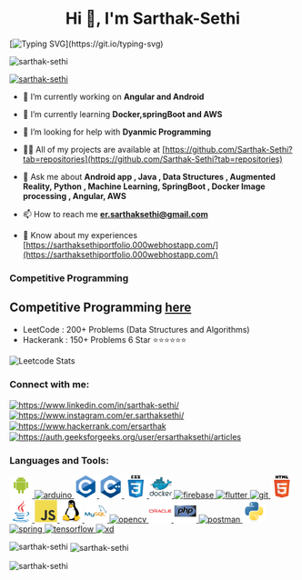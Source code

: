 <h1 align="center">Hi 👋, I'm Sarthak-Sethi</h1>

[![Typing SVG](https://readme-typing-svg.demolab.com?font=Fira+Code&pause=1000&width=435&lines=Programming+enthusiast+;adaptable+to+different+work+fields.)](https://git.io/typing-svg)

<p align="left"> <img src="https://komarev.com/ghpvc/?username=sarthak-sethi&label=Profile%20views&color=0e75b6&style=flat" alt="sarthak-sethi" /> </p>

<p align="left"> <a href="https://github.com/ryo-ma/github-profile-trophy"><img src="https://github-profile-trophy.vercel.app/?username=sarthak-sethi" alt="sarthak-sethi" /></a> </p>

- 🔭 I’m currently working on **Angular and Android**

- 🌱 I’m currently learning **Docker,springBoot and AWS**

- 🤝 I’m looking for help with **Dyanmic Programming**

- 👨‍💻 All of my projects are available at [https://github.com/Sarthak-Sethi?tab=repositories](https://github.com/Sarthak-Sethi?tab=repositories)

- 💬 Ask me about **Android app , Java , Data Structures , Augmented Reality, Python , Machine Learning,  SpringBoot , Docker Image processing , Angular, AWS**

- 📫 How to reach me **er.sarthaksethi@gmail.com**

- 📄 Know about my experiences [https://sarthaksethiportfolio.000webhostapp.com/](https://sarthaksethiportfolio.000webhostapp.com/)

<h3> Competitive Programming </h3>


## Competitive Programming [here](https://www.google.com)
- LeetCode : 200+ Problems (Data Structures and Algorithms)
- Hackerank : 150+ Problems 6 Star ⭐⭐⭐⭐⭐⭐

![Leetcode Stats](https://leetcode.card.workers.dev/?username=ersarthaksethi)

<h3 align="left">Connect with me:</h3>
<p align="left">
<a href="https://linkedin.com/in/sarthak-sethi/" target="blank"><img align="center" src="https://cdn.jsdelivr.net/npm/simple-icons@3.0.1/icons/linkedin.svg" alt="https://www.linkedin.com/in/sarthak-sethi/" height="30" width="40" /></a>
<a href="https://instagram.com/er.sarthaksethi/" target="blank"><img align="center" src="https://cdn.jsdelivr.net/npm/simple-icons@3.0.1/icons/instagram.svg" alt="https://www.instagram.com/er.sarthaksethi/" height="30" width="40" /></a>
<a href="https://www.hackerrank.com/ersarthak" target="blank"><img align="center" src="https://cdn.jsdelivr.net/npm/simple-icons@3.0.1/icons/hackerrank.svg" alt="https://www.hackerrank.com/ersarthak" height="30" width="40" /></a>
<a href="https://auth.geeksforgeeks.org/user/ersarthaksethi/articles" target="blank"><img align="center" src="https://cdn.jsdelivr.net/npm/simple-icons@3.0.1/icons/geeksforgeeks.svg" alt="https://auth.geeksforgeeks.org/user/ersarthaksethi/articles" height="30" width="40" /></a>
</p>

<h3 align="left">Languages and Tools:</h3>
<p align="left"> <a href="https://developer.android.com" target="_blank"> <img src="https://raw.githubusercontent.com/devicons/devicon/master/icons/android/android-original-wordmark.svg" alt="android" width="40" height="40"/> </a> <a href="https://www.arduino.cc/" target="_blank"> <img src="https://cdn.worldvectorlogo.com/logos/arduino-1.svg" alt="arduino" width="40" height="40"/> </a> <a href="https://www.cprogramming.com/" target="_blank"> <img src="https://raw.githubusercontent.com/devicons/devicon/master/icons/c/c-original.svg" alt="c" width="40" height="40"/> </a> <a href="https://www.w3schools.com/cpp/" target="_blank"> <img src="https://raw.githubusercontent.com/devicons/devicon/master/icons/cplusplus/cplusplus-original.svg" alt="cplusplus" width="40" height="40"/> </a> <a href="https://www.w3schools.com/css/" target="_blank"> <img src="https://raw.githubusercontent.com/devicons/devicon/master/icons/css3/css3-original-wordmark.svg" alt="css3" width="40" height="40"/> </a> <a href="https://www.docker.com/" target="_blank"> <img src="https://raw.githubusercontent.com/devicons/devicon/master/icons/docker/docker-original-wordmark.svg" alt="docker" width="40" height="40"/> </a> <a href="https://firebase.google.com/" target="_blank"> <img src="https://www.vectorlogo.zone/logos/firebase/firebase-icon.svg" alt="firebase" width="40" height="40"/> </a> <a href="https://flutter.dev" target="_blank"> <img src="https://www.vectorlogo.zone/logos/flutterio/flutterio-icon.svg" alt="flutter" width="40" height="40"/> </a> <a href="https://git-scm.com/" target="_blank"> <img src="https://www.vectorlogo.zone/logos/git-scm/git-scm-icon.svg" alt="git" width="40" height="40"/> </a> <a href="https://www.w3.org/html/" target="_blank"> <img src="https://raw.githubusercontent.com/devicons/devicon/master/icons/html5/html5-original-wordmark.svg" alt="html5" width="40" height="40"/> </a> <a href="https://www.java.com" target="_blank"> <img src="https://raw.githubusercontent.com/devicons/devicon/master/icons/java/java-original.svg" alt="java" width="40" height="40"/> </a> <a href="https://developer.mozilla.org/en-US/docs/Web/JavaScript" target="_blank"> <img src="https://raw.githubusercontent.com/devicons/devicon/master/icons/javascript/javascript-original.svg" alt="javascript" width="40" height="40"/> </a> <a href="https://www.linux.org/" target="_blank"> <img src="https://raw.githubusercontent.com/devicons/devicon/master/icons/linux/linux-original.svg" alt="linux" width="40" height="40"/> </a> <a href="https://www.mysql.com/" target="_blank"> <img src="https://raw.githubusercontent.com/devicons/devicon/master/icons/mysql/mysql-original-wordmark.svg" alt="mysql" width="40" height="40"/> </a> <a href="https://opencv.org/" target="_blank"> <img src="https://www.vectorlogo.zone/logos/opencv/opencv-icon.svg" alt="opencv" width="40" height="40"/> </a> <a href="https://www.oracle.com/" target="_blank"> <img src="https://raw.githubusercontent.com/devicons/devicon/master/icons/oracle/oracle-original.svg" alt="oracle" width="40" height="40"/> </a> <a href="https://www.php.net" target="_blank"> <img src="https://raw.githubusercontent.com/devicons/devicon/master/icons/php/php-original.svg" alt="php" width="40" height="40"/> </a> <a href="https://postman.com" target="_blank"> <img src="https://www.vectorlogo.zone/logos/getpostman/getpostman-icon.svg" alt="postman" width="40" height="40"/> </a> <a href="https://www.python.org" target="_blank"> <img src="https://raw.githubusercontent.com/devicons/devicon/master/icons/python/python-original.svg" alt="python" width="40" height="40"/> </a> <a href="https://spring.io/" target="_blank"> <img src="https://www.vectorlogo.zone/logos/springio/springio-icon.svg" alt="spring" width="40" height="40"/> </a> <a href="https://www.tensorflow.org" target="_blank"> <img src="https://www.vectorlogo.zone/logos/tensorflow/tensorflow-icon.svg" alt="tensorflow" width="40" height="40"/> </a> <a href="https://www.adobe.com/products/xd.html" target="_blank"> <img src="https://cdn.worldvectorlogo.com/logos/adobe-xd.svg" alt="xd" width="40" height="40"/> </a> </p>

<p><img align="left" src="https://github-readme-stats.vercel.app/api/top-langs?username=sarthak-sethi&show_icons=true&locale=en&layout=compact" alt="sarthak-sethi" /></p>

<p>&nbsp;<img align="center" src="https://github-readme-stats.vercel.app/api?username=sarthak-sethi&show_icons=true&locale=en" alt="sarthak-sethi" /></p>

<p><img align="center" src="https://github-readme-streak-stats.herokuapp.com/?user=sarthak-sethi&" alt="sarthak-sethi" /></p>


